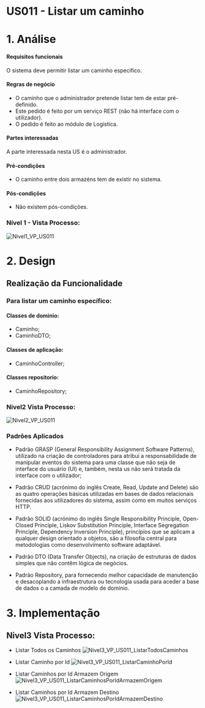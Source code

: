 # US011 - Listar um caminho

# 1. Análise

#### Requisitos funcionais
O sistema deve permitir listar um caminho especifico.

#### Regras de negócio
* O caminho que o administrador pretende listar tem de estar pré-definido. 
* Este pedido é feito por um serviço REST (não há interface com o utilizador).
* O pedido é feito ao módulo de Logistica. 

#### Partes interessadas
A parte interessada nesta US é o administrador.

#### Pré-condições
* O caminho entre dois armazéns tem de existir no sistema.

#### Pós-condições
* Não existem pós-condições.

### Nível 1 - Vista Processo:
![Nivel1_VP_US011](https://bitbucket.org/claudiafreitas/lei-22-s5/wiki/diagramas/nivel1/US011/Nivel1_VP_US011.jpg)

# 2. Design

##  Realização da Funcionalidade
### Para listar um caminho específico: 

#### Classes de dominio: 
* Caminho; 
* CaminhoDTO;

#### Classes de aplicação:  
* CaminhoController; 

#### Classes repositorio: 
* CaminhoRepository;

### Nivel2 Vista Processo:
![Nivel2_VP_US011](https://bitbucket.org/claudiafreitas/lei-22-s5/wiki/diagramas/nivel2/US011/Nivel2_VP_US011.jpg)


### Padrões Aplicados

* Padrão GRASP (General Responsibility Assignment Software Patterns), utilizado na criação de controladores para atribui a responsabilidade de manipular eventos do sistema para uma classe que não seja de interface do usuário (UI) e, também, nesta us não será tratada da interface com o utilizador;

* Padrão CRUD (acrónimo do inglês Create, Read, Update and Delete) são as quatro operações básicas utilizadas em bases de dados relacionais fornecidas aos utilizadores do sistema, assim como em muitos serviços HTTP.

* Padrão SOLID (acrónimo do inglês Single Responsibility Principle, Open-Closed Principle, Liskov Substitution Principle, Interface Segregation Principle, Dependency Inversion Principle), princípios que se aplicam a qualquer design orientado a objetos, são a filosofia central para metodologias como desenvolvimento software adaptável.

* Padrão DTO (Data Transfer Objects), na criação de estruturas de dados simples que não contêm lógica de negócios.

* Padrão Repository, para fornecendo melhor capacidade de manutenção e desacoplando a infraestrutura ou tecnologia usada para aceder a base de dados o a camada de modelo de domínio.


# 3. Implementação

## Nivel3 Vista Processo:

* Listar Todos os Caminhos
![Nivel3_VP_US011_ListarTodosCaminhos](https://bitbucket.org/claudiafreitas/lei-22-s5/wiki/diagramas/nivel3/US011/Nivel3_VP_US007_ListarTodosCaminhos.jpg)

* Listar Caminho por Id
![Nivel3_VP_US011_ListarCaminhoPorId](https://bitbucket.org/claudiafreitas/lei-22-s5/wiki/diagramas/nivel3/US011/Nivel3_VP_US007_ListarPorId.jpg)

* Listar Caminhos por Id Armazem Origem
![Nivel3_VP_US011_ListarCaminhosPorIdArmazemOrigem](https://bitbucket.org/claudiafreitas/lei-22-s5/wiki/diagramas/nivel3/US011/Nivel3_VP_US007_ListarPorIdArmazemOrigem.jpg)

* Listar Caminhos por Id Armazem Destino
![Nivel3_VP_US011_ListarCaminhosPorIdArmazemDestino](https://bitbucket.org/claudiafreitas/lei-22-s5/wiki/diagramas/nivel3/US011/Nivel3_VP_US007_ListarPorIdArmazemDestino.jpg)